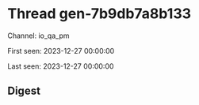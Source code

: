# Thread gen-7b9db7a8b133
Channel: io_qa_pm

First seen: 2023-12-27 00:00:00

Last seen: 2023-12-27 00:00:00

## Digest


